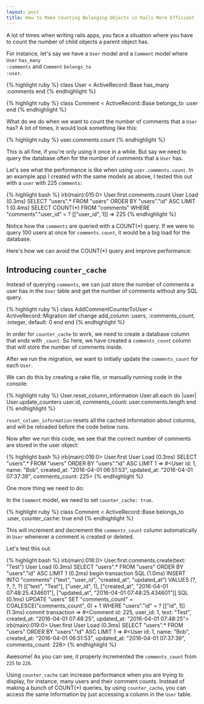 ```yaml
---
layout: post
title: How to Make Counting Belonging Objects in Rails More Efficient
---
```


A lot of times when writing rails apps, you face a situation where you have to count the number of child objects a parent object has. 

For instance, let's say we have a <code>User</code> model and a <code>Comment</code> model where <code>User</code> <code>has_many :comments</code> and <code>Comment</code> <code>belongs_to :user</code>.

{% highlight ruby %}
class User < ActiveRecord::Base
  has_many :comments
end
{% endhighlight %}

{% highlight ruby %}
class Comment < ActiveRecord::Base
  belongs_to :user
end
{% endhighlight %}

What do we do when we want to count the number of comments that a <code>User</code> has? A lot of times, it would look something like this:

{% highlight ruby %}
user.comments.count
{% endhighlight %}

This is all fine, if you're only using it once in a while. 
But say we need to query the database often for the number of comments that a <code>User</code> has. 

Let's see what the performance is like when using <code>user.comments.count</code>.
In an example app I created with the same models as above, I tested this out with a <code>user</code> with 225 <code>comments</code>:

{% highlight bash %}
irb(main):015:0> User.first.comments.count
  User Load (0.3ms)  SELECT  "users".* FROM "users"  ORDER BY "users"."id" ASC LIMIT 1
   (0.4ms)  SELECT COUNT(*) FROM "comments" WHERE "comments"."user_id" = ?  [["user_id", 1]]
=> 225
{% endhighlight %}

Notice how the <code>comments</code> are queried with a COUNT(*) query. If we were to query 100 users at once for <code>comments.count</code>, it would be a big load for the database.

Here's how we can avoid the COUNT(*) query and improve performance:

<h2>Introducing <code>counter_cache</code></h2>

Instead of querying <code>comments</code>, we can just store the number of comments a user has in the <code>User</code> table and get the number of comments without any SQL query.

{% highlight ruby %}
class AddCommentCounterToUser < ActiveRecord::Migration
  def change
    add_column :users, :comments_count, :integer, default: 0
  end
end
{% endhighlight %}

In order for <code>counter_cache</code> to work, we need to create a database column that ends with <code>_count</code>. So here, we have created a <code>comments_count</code> column that will store the number of comments inside.

After we run the migration, we want to initially update the <code>comments_count</code> for each <code>User</code>.

We can do this by creating a rake file, or manually running code in the console:

{% highlight ruby %}
User.reset_column_information
User.all.each do |user|
  User.update_counters user.id, comments_count: user.comments.length
end
{% endhighlight %}

<code>reset_column_information</code> resets all the cached information about columns, and will be reloaded before the code below runs.

Now after we run this code, we see that the correct number of comments are stored in the user object:

{% highlight bash %}
irb(main):016:0> User.first
  User Load (0.3ms)  SELECT  "users".* FROM "users"  ORDER BY "users"."id" ASC LIMIT 1
=> #<User id: 1, name: "Bob", created_at: "2016-04-01 06:51:53", updated_at: "2016-04-01 07:37:39", comments_count: 225>
{% endhighlight %}

One more thing we need to do:

In the <code>Comment</code> model, we need to set <code>counter_cache: true</code>.

{% highlight ruby %}
class Comment < ActiveRecord::Base
  belongs_to :user, counter_cache: true
end
{% endhighlight %}

This will increment and decrement the <code>comments_count</code> column automatically in <code>User</code> whenever a comment is created or deleted.

Let's test this out:

{% highlight bash %}
irb(main):018:0> User.first.comments.create(text: "Test")
  User Load (0.3ms)  SELECT  "users".* FROM "users"  ORDER BY "users"."id" ASC LIMIT 1
   (0.2ms)  begin transaction
  SQL (1.0ms)  INSERT INTO "comments" ("text", "user_id", "created_at", "updated_at") VALUES (?, ?, ?, ?)  [["text", "Test"], ["user_id", 1], ["created_at", "2016-04-01 07:48:25.434601"], ["updated_at", "2016-04-01 07:48:25.434601"]]
  SQL (0.1ms)  UPDATE "users" SET "comments_count" = COALESCE("comments_count", 0) + 1 WHERE "users"."id" = ?  [["id", 1]]
   (1.3ms)  commit transaction
=> #<Comment id: 225, user_id: 1, text: "Test", created_at: "2016-04-01 07:48:25", updated_at: "2016-04-01 07:48:25">
irb(main):019:0> User.first
  User Load (0.3ms)  SELECT  "users".* FROM "users"  ORDER BY "users"."id" ASC LIMIT 1
=> #<User id: 1, name: "Bob", created_at: "2016-04-01 06:51:53", updated_at: "2016-04-01 07:37:39", comments_count: 226>
{% endhighlight %}

Awesome! As you can see, it properly incremented the <code>comments_count</code> from <code>225</code> to <code>226</code>.

Using <code>counter_cache</code> can increase performance when you are trying to display, for instance, many users and their comment counts. Instead of making a bunch of COUNT(*) queries, by using <code>counter_cache</code>, you can access the same information by just accessing a column in the <code>User</code> table.

